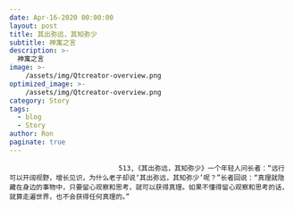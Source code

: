 ```yaml
---
date: Apr-16-2020 00:00:00
layout: post
title: 其出弥远，其知弥少
subtitle: 神寓之言
description: >-
  神寓之言
image: >-
    /assets/img/Qtcreator-overview.png
optimized_image: >-
    /assets/img/Qtcreator-overview.png
category: Story
tags:
  - blog
  - Story
author: Ron
paginate: true
---
```


							　　513,《其出弥远，其知弥少》一个年轻人问长者：“远行可以开阔视野，增长见识，为什么老子却说‘其出弥远，其知弥少’呢？”长者回说：“真理就隐藏在身边的事物中，只要留心观察和思考，就可以获得真理。如果不懂得留心观察和思考的话，就算走遍世界，也不会获得任何真理的。”
							
							
						